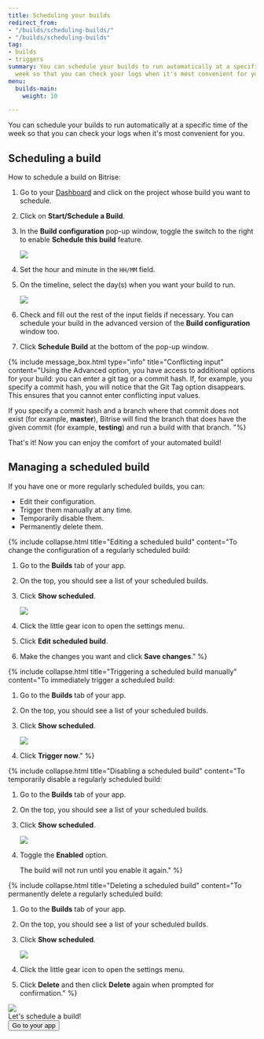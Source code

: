 ```yaml
---
title: Scheduling your builds
redirect_from:
- "/builds/scheduling-builds/"
- "/builds/scheduling-builds"
tag:
- builds
- triggers
summary: You can schedule your builds to run automatically at a specific time of the
  week so that you can check your logs when it's most convenient for you.
menu:
  builds-main:
    weight: 10

---
```

You can schedule your builds to run automatically at a specific time of the week so that you can check your logs when it's most convenient for you.

## Scheduling a build

How to schedule a build on Bitrise:

1. Go to your [Dashboard](https://app.bitrise.io/dashboard) and click on the project whose build you want to schedule.
2. Click on **Start/Schedule a Build**.
3. In the **Build configuration** pop-up window, toggle the switch to the right to enable **Schedule this build** feature.

   ![](/img/basic-build-config-1.jpg)
4. Set the hour and minute in the `HH/MM` field.
5. On the timeline, select the day(s) when you want your build to run.

   ![](/img/basic-build-config-scheduled-1.jpg)
6. Check and fill out the rest of the input fields if necessary. You can schedule your build in the advanced version of the **Build configuration** window too.
7. Click **Schedule Build** at the bottom of the pop-up window.

{% include message_box.html type="info" title="Conflicting input" content="Using the Advanced option, you have access to additional options for your build: you can enter a git tag or a commit hash. If, for example, you specify a commit hash, you will notice that the Git Tag option disappears. This ensures that you cannot enter conflicting input values.

If you specify a commit hash and a branch where that commit does not exist (for example, **master**), Bitrise will find the branch that does have the given commit (for example, **testing**) and run a build with that branch. "%}

That's it! Now you can enjoy the comfort of your automated build!

## Managing a scheduled build

If you have one or more regularly scheduled builds, you can:

* Edit their configuration.
* Trigger them manually at any time.
* Temporarily disable them.
* Permanently delete them. 

{% include collapse.html title="Editing a scheduled build" content="To change the configuration of a regularly scheduled build:

1. Go to the **Builds** tab of your app. 
2. On the top, you should see a list of your scheduled builds.
3. Click **Show scheduled**.

   ![](/img/android-test-test_-_Bitrise.png)
4. Click the little gear icon to open the settings menu.
5. Click **Edit scheduled build**. 
6. Make the changes you want and click **Save changes**." %}

{% include collapse.html title="Triggering a scheduled build manually" content="To immediately trigger a scheduled build:

1. Go to the **Builds** tab of your app. 
2. On the top, you should see a list of your scheduled builds.
3. Click **Show scheduled**.

   ![](/img/android-test-test_-_Bitrise.png)
4. Click **Trigger now**." %}

{% include collapse.html title="Disabling a scheduled build" content="To temporarily disable a regularly scheduled build:

1. Go to the **Builds** tab of your app. 
2. On the top, you should see a list of your scheduled builds.
3. Click **Show scheduled**.

   ![](/img/android-test-test_-_Bitrise.png)
4. Toggle the **Enabled** option. 

   The build will not run until you enable it again." %}

{% include collapse.html title="Deleting a scheduled build" content="To permanently delete a regularly scheduled build:

1. Go to the **Builds** tab of your app. 
2. On the top, you should see a list of your scheduled builds.
3. Click **Show scheduled**.

   ![](/img/android-test-test_-_Bitrise.png)
4. Click the little gear icon to open the settings menu.
5. Click **Delete** and then click **Delete** again when prompted for confirmation." %}

<div class="banner">
<img src="/assets/images/banner-bg-888x170.png" style="border: none;">
<div class="deploy-text">Let's schedule a build!</div>
<a target="_blank" href="https://app.bitrise.io/dashboard/builds"><button class="button">Go to your app</button></a>
</div>